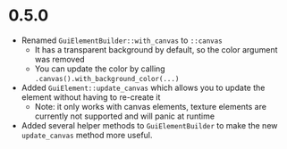 # 0.5.0

- Renamed `GuiElementBuilder::with_canvas` to `::canvas`
  - It has a transparent background by default, so the color argument was removed
  - You can update the color by calling `.canvas().with_background_color(...)`
- Added `GuiElement::update_canvas` which allows you to update the element without having to re-create it
  - Note: it only works with canvas elements, texture elements are currently not supported and will panic at runtime
- Added several helper methods to `GuiElementBuilder` to make the new `update_canvas` method more useful.
